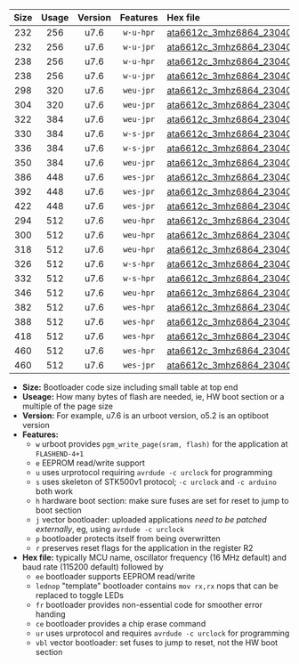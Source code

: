 |Size|Usage|Version|Features|Hex file|
|:-:|:-:|:-:|:-:|:--|
|232|256|u7.6|`w-u-hpr`|[ata6612c_3mhz6864_230400bps_ur.hex](https://raw.githubusercontent.com/stefanrueger/urboot/main//ata6612c_3mhz6864_230400bps_ur.hex)|
|232|256|u7.6|`w-u-jpr`|[ata6612c_3mhz6864_230400bps_ur_vbl.hex](https://raw.githubusercontent.com/stefanrueger/urboot/main//ata6612c_3mhz6864_230400bps_ur_vbl.hex)|
|238|256|u7.6|`w-u-hpr`|[ata6612c_3mhz6864_230400bps_lednop_ur.hex](https://raw.githubusercontent.com/stefanrueger/urboot/main//ata6612c_3mhz6864_230400bps_lednop_ur.hex)|
|238|256|u7.6|`w-u-jpr`|[ata6612c_3mhz6864_230400bps_lednop_ur_vbl.hex](https://raw.githubusercontent.com/stefanrueger/urboot/main//ata6612c_3mhz6864_230400bps_lednop_ur_vbl.hex)|
|298|320|u7.6|`weu-jpr`|[ata6612c_3mhz6864_230400bps_ee_ur_vbl.hex](https://raw.githubusercontent.com/stefanrueger/urboot/main//ata6612c_3mhz6864_230400bps_ee_ur_vbl.hex)|
|304|320|u7.6|`weu-jpr`|[ata6612c_3mhz6864_230400bps_ee_lednop_ur_vbl.hex](https://raw.githubusercontent.com/stefanrueger/urboot/main//ata6612c_3mhz6864_230400bps_ee_lednop_ur_vbl.hex)|
|322|384|u7.6|`weu-jpr`|[ata6612c_3mhz6864_230400bps_ee_lednop_fr_ur_vbl.hex](https://raw.githubusercontent.com/stefanrueger/urboot/main//ata6612c_3mhz6864_230400bps_ee_lednop_fr_ur_vbl.hex)|
|330|384|u7.6|`w-s-jpr`|[ata6612c_3mhz6864_230400bps_vbl.hex](https://raw.githubusercontent.com/stefanrueger/urboot/main//ata6612c_3mhz6864_230400bps_vbl.hex)|
|336|384|u7.6|`w-s-jpr`|[ata6612c_3mhz6864_230400bps_lednop_vbl.hex](https://raw.githubusercontent.com/stefanrueger/urboot/main//ata6612c_3mhz6864_230400bps_lednop_vbl.hex)|
|350|384|u7.6|`weu-jpr`|[ata6612c_3mhz6864_230400bps_ee_lednop_fr_ce_ur_vbl.hex](https://raw.githubusercontent.com/stefanrueger/urboot/main//ata6612c_3mhz6864_230400bps_ee_lednop_fr_ce_ur_vbl.hex)|
|386|448|u7.6|`wes-jpr`|[ata6612c_3mhz6864_230400bps_ee_vbl.hex](https://raw.githubusercontent.com/stefanrueger/urboot/main//ata6612c_3mhz6864_230400bps_ee_vbl.hex)|
|392|448|u7.6|`wes-jpr`|[ata6612c_3mhz6864_230400bps_ee_lednop_vbl.hex](https://raw.githubusercontent.com/stefanrueger/urboot/main//ata6612c_3mhz6864_230400bps_ee_lednop_vbl.hex)|
|422|448|u7.6|`wes-jpr`|[ata6612c_3mhz6864_230400bps_ee_lednop_fr_vbl.hex](https://raw.githubusercontent.com/stefanrueger/urboot/main//ata6612c_3mhz6864_230400bps_ee_lednop_fr_vbl.hex)|
|294|512|u7.6|`weu-hpr`|[ata6612c_3mhz6864_230400bps_ee_ur.hex](https://raw.githubusercontent.com/stefanrueger/urboot/main//ata6612c_3mhz6864_230400bps_ee_ur.hex)|
|300|512|u7.6|`weu-hpr`|[ata6612c_3mhz6864_230400bps_ee_lednop_ur.hex](https://raw.githubusercontent.com/stefanrueger/urboot/main//ata6612c_3mhz6864_230400bps_ee_lednop_ur.hex)|
|318|512|u7.6|`weu-hpr`|[ata6612c_3mhz6864_230400bps_ee_lednop_fr_ur.hex](https://raw.githubusercontent.com/stefanrueger/urboot/main//ata6612c_3mhz6864_230400bps_ee_lednop_fr_ur.hex)|
|326|512|u7.6|`w-s-hpr`|[ata6612c_3mhz6864_230400bps.hex](https://raw.githubusercontent.com/stefanrueger/urboot/main//ata6612c_3mhz6864_230400bps.hex)|
|332|512|u7.6|`w-s-hpr`|[ata6612c_3mhz6864_230400bps_lednop.hex](https://raw.githubusercontent.com/stefanrueger/urboot/main//ata6612c_3mhz6864_230400bps_lednop.hex)|
|346|512|u7.6|`weu-hpr`|[ata6612c_3mhz6864_230400bps_ee_lednop_fr_ce_ur.hex](https://raw.githubusercontent.com/stefanrueger/urboot/main//ata6612c_3mhz6864_230400bps_ee_lednop_fr_ce_ur.hex)|
|382|512|u7.6|`wes-hpr`|[ata6612c_3mhz6864_230400bps_ee.hex](https://raw.githubusercontent.com/stefanrueger/urboot/main//ata6612c_3mhz6864_230400bps_ee.hex)|
|388|512|u7.6|`wes-hpr`|[ata6612c_3mhz6864_230400bps_ee_lednop.hex](https://raw.githubusercontent.com/stefanrueger/urboot/main//ata6612c_3mhz6864_230400bps_ee_lednop.hex)|
|418|512|u7.6|`wes-hpr`|[ata6612c_3mhz6864_230400bps_ee_lednop_fr.hex](https://raw.githubusercontent.com/stefanrueger/urboot/main//ata6612c_3mhz6864_230400bps_ee_lednop_fr.hex)|
|460|512|u7.6|`wes-hpr`|[ata6612c_3mhz6864_230400bps_ee_lednop_fr_ce.hex](https://raw.githubusercontent.com/stefanrueger/urboot/main//ata6612c_3mhz6864_230400bps_ee_lednop_fr_ce.hex)|
|460|512|u7.6|`wes-jpr`|[ata6612c_3mhz6864_230400bps_ee_lednop_fr_ce_vbl.hex](https://raw.githubusercontent.com/stefanrueger/urboot/main//ata6612c_3mhz6864_230400bps_ee_lednop_fr_ce_vbl.hex)|

- **Size:** Bootloader code size including small table at top end
- **Useage:** How many bytes of flash are needed, ie, HW boot section or a multiple of the page size
- **Version:** For example, u7.6 is an urboot version, o5.2 is an optiboot version
- **Features:**
  + `w` urboot provides `pgm_write_page(sram, flash)` for the application at `FLASHEND-4+1`
  + `e` EEPROM read/write support
  + `u` uses urprotocol requiring `avrdude -c urclock` for programming
  + `s` uses skeleton of STK500v1 protocol; `-c urclock` and `-c arduino` both work
  + `h` hardware boot section: make sure fuses are set for reset to jump to boot section
  + `j` vector bootloader: uploaded applications *need to be patched externally*, eg, using `avrdude -c urclock`
  + `p` bootloader protects itself from being overwritten
  + `r` preserves reset flags for the application in the register R2
- **Hex file:** typically MCU name, oscillator frequency (16 MHz default) and baud rate (115200 default) followed by
  + `ee` bootloader supports EEPROM read/write
  + `lednop` "template" bootloader contains `mov rx,rx` nops that can be replaced to toggle LEDs
  + `fr` bootloader provides non-essential code for smoother error handing
  + `ce` bootloader provides a chip erase command
  + `ur` uses urprotocol and requires `avrdude -c urclock` for programming
  + `vbl` vector bootloader: set fuses to jump to reset, not the HW boot section
